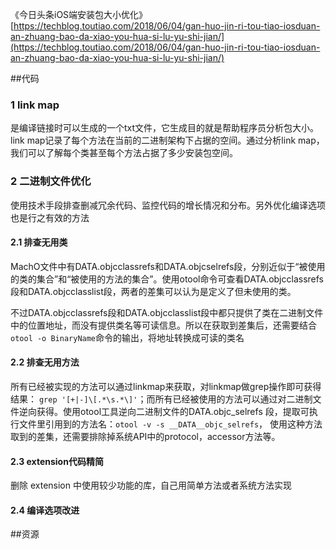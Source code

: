 《今日头条iOS端安装包大小优化》[https://techblog.toutiao.com/2018/06/04/gan-huo-jin-ri-tou-tiao-iosduan-an-zhuang-bao-da-xiao-you-hua-si-lu-yu-shi-jian/](https://techblog.toutiao.com/2018/06/04/gan-huo-jin-ri-tou-tiao-iosduan-an-zhuang-bao-da-xiao-you-hua-si-lu-yu-shi-jian/)

##代码
### 1 link map
是编译链接时可以生成的一个txt文件，它生成目的就是帮助程序员分析包大小。link map记录了每个方法在当前的二进制架构下占据的空间。通过分析link map，我们可以了解每个类甚至每个方法占据了多少安装包空间。

### 2 二进制文件优化
使用技术手段排查删减冗余代码、监控代码的增长情况和分布。另外优化编译选项也是行之有效的方法

#### 2.1 排查无用类
MachO文件中有DATA.objcclassrefs和DATA.objcselrefs段，分别近似于“被使用的类的集合”和“被使用的方法的集合”。使用otool命令可查看DATA.objcclassrefs段和DATA.objcclasslist段，两者的差集可以认为是定义了但未使用的类。

不过DATA.objcclassrefs段和DATA.objcclasslist段中都只提供了类在二进制文件中的位置地址，而没有提供类名等可读信息。所以在获取到差集后，还需要结合`otool -o BinaryName`命令的输出，将地址转换成可读的类名

#### 2.2 排查无用方法
所有已经被实现的方法可以通过linkmap来获取，对linkmap做grep操作即可获得结果：
`grep '[+|-]\[.*\s.*\]'`；而所有已经被使用的方法可以通过对二进制文件逆向获得。使用otool工具逆向二进制文件的DATA.objc_selrefs 段，提取可执行文件里引用到的方法名：`otool -v -s __DATA__objc_selrefs`， 使用这种方法取到的差集，还需要排除掉系统API中的protocol，accessor方法等。

#### 2.3 extension代码精简
删除 extension 中使用较少功能的库，自己用简单方法或者系统方法实现

#### 2.4 编译选项改进


##资源